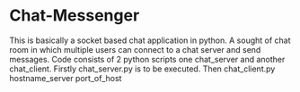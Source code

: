 # Chat-Messenger
This is basically a socket based chat application in python. A sought of chat room in which multiple users can connect to a chat server and send messages. Code consists of 2 python scripts one chat_server and another chat_client.
Firstly chat_server.py is to be executed. Then chat_client.py hostname_server port_of_host
